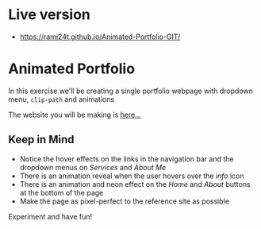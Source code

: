# Live version

- https://rami24t.github.io/Animated-Portfolio-GIT/

# Animated Portfolio

In this exercise we'll be creating a single portfolio webpage with dropdown menu, `clip-path` and animations

The website you will be making is [here...](https://hsnakk.github.io/UIB_Interaction_Exercise-1/)

## Keep in Mind

- Notice the hover effects on the links in the navigation bar and the dropdown menus on _Services_ and _About Me_
- There is an animation reveal when the user hovers over the _info_ icon
- There is an animation and neon effect on the _Home_ and _About_ buttons at the bottom of the page
- Make the page as pixel-perfect to the reference site as possible

Experiment and have fun!
